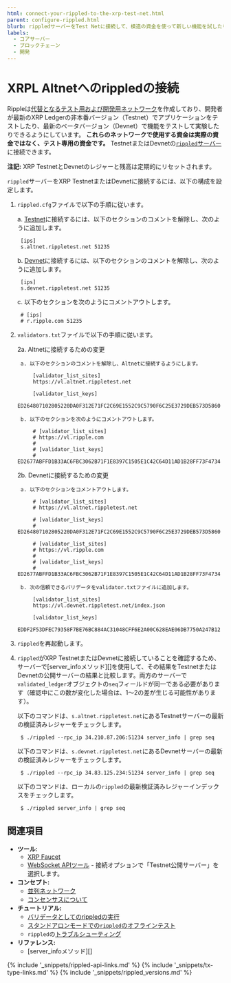 ```yaml
---
html: connect-your-rippled-to-the-xrp-test-net.html
parent: configure-rippled.html
blurb: rippledサーバーをTest Netに接続して、模造の資金を使って新しい機能を試したり、機能をテストしたりします。
labels:
  - コアサーバー
  - ブロックチェーン
  - 開発
---
```

# XRPL Altnetへのrippledの接続

Rippleは[代替となるテスト用および開発用ネットワーク](parallel-networks.html)を作成しており、開発者が最新のXRP Ledgerの非本番バージョン（Testnet）でアプリケーションをテストしたり、最新のベータバージョン（Devnet）で機能をテストして実験したりできるようにしています。 **これらのネットワークで使用する資金は実際の資金ではなく、テスト専用の資金です。** TestnetまたはDevnetの[`rippled`サーバー](the-rippled-server.html)に接続できます。

**注記:** XRP TestnetとDevnetのレジャーと残高は定期的にリセットされます。

`rippled`サーバーをXRP TestnetまたはDevnetに接続するには、以下の構成を設定します。

1. `rippled.cfg`ファイルで以下の手順に従います。

   a. [Testnet](xrp-testnet-faucet.html)に接続するには、以下のセクションのコメントを解除し、次のように追加します。

        [ips]
        s.altnet.rippletest.net 51235

   b. [Devnet](xrp-testnet-faucet.html)に接続するには、以下のセクションのコメントを解除し、次のように追加します。

        [ips]
        s.devnet.rippletest.net 51235

   c. 以下のセクションを次のようにコメントアウトします。

        # [ips]
        # r.ripple.com 51235



2. `validators.txt`ファイルで以下の手順に従います。

   2a. Altnetに接続するための変更

        a. 以下のセクションのコメントを解除し、Altnetに接続するようにします。

            [validator_list_sites]
            https://vl.altnet.rippletest.net

            [validator_list_keys]
            ED264807102805220DA0F312E71FC2C69E1552C9C5790F6C25E3729DEB573D5860

        b. 以下のセクションを次のようにコメントアウトします。

            # [validator_list_sites]
            # https://vl.ripple.com
            #
            # [validator_list_keys]
            # ED2677ABFFD1B33AC6FBC3062B71F1E8397C1505E1C42C64D11AD1B28FF73F4734

   2b. Devnetに接続するための変更

        a. 以下のセクションをコメントアウトします。

            # [validator_list_sites]
            # https://vl.altnet.rippletest.net

            # [validator_list_keys]
            # ED264807102805220DA0F312E71FC2C69E1552C9C5790F6C25E3729DEB573D5860        

            # [validator_list_sites]
            # https://vl.ripple.com
            #
            # [validator_list_keys]
            # ED2677ABFFD1B33AC6FBC3062B71F1E8397C1505E1C42C64D11AD1B28FF73F4734

        b. 次の信頼できるバリデータをvalidator.txtファイルに追加します。

            [validator_list_sites]
            https://vl.devnet.rippletest.net/index.json

            [validator_list_keys]
            EDDF2F53DFEC79358F7BE76BC884AC31048CFF6E2A00C628EAE06DB7750A247B12



3. `rippled`を再起動します。

4. `rippled`がXRP TestnetまたはDevnetに接続していることを確認するため、サーバーで[server_infoメソッド][]を使用して、その結果をTestnetまたはDevnetの公開サーバーの結果と比較します。両方のサーバーで`validated_ledger`オブジェクトの`seq`フィールドが同一である必要があります（確認中にこの数が変化した場合は、1～2の差が生じる可能性があります）。

   以下のコマンドは、`s.altnet.rippletest.net`にあるTestnetサーバーの最新の検証済みレジャーをチェックします。

        $ ./rippled --rpc_ip 34.210.87.206:51234 server_info | grep seq

   以下のコマンドは、`s.devnet.rippletest.net`にあるDevnetサーバーの最新の検証済みレジャーをチェックします。

        $ ./rippled --rpc_ip 34.83.125.234:51234 server_info | grep seq

   以下のコマンドは、ローカルの`rippled`の最新検証済みレジャーインデックスをチェックします。

        $ ./rippled server_info | grep seq


## 関連項目

- **ツール:**
  - [XRP Faucet](xrp-testnet-faucet.html)
  - [WebSocket APIツール](websocket-api-tool.html) - 接続オプションで「Testnet公開サーバー」を選択します。
- **コンセプト:**
  - [並列ネットワーク](parallel-networks.html)
  - [コンセンサスについて](intro-to-consensus.html)
- **チュートリアル:**
  - [バリデータとしてのrippledの実行](run-rippled-as-a-validator.html)
  - [スタンドアロンモードでの`rippled`のオフラインテスト](use-stand-alone-mode.html)
  - `rippled`の[トラブルシューティング](troubleshoot-the-rippled-server.html)
- **リファレンス:**
  - [server_infoメソッド][]



<!--{# common link defs #}-->
{% include '_snippets/rippled-api-links.md' %}
{% include '_snippets/tx-type-links.md' %}
{% include '_snippets/rippled_versions.md' %}
